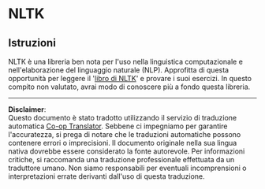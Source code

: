 <!--
CO_OP_TRANSLATOR_METADATA:
{
  "original_hash": "bf39bceb833cd628f224941dca8041df",
  "translation_date": "2025-08-29T22:29:08+00:00",
  "source_file": "6-NLP/4-Hotel-Reviews-1/assignment.md",
  "language_code": "it"
}
-->
# NLTK

## Istruzioni

NLTK è una libreria ben nota per l'uso nella linguistica computazionale e nell'elaborazione del linguaggio naturale (NLP). Approfitta di questa opportunità per leggere il '[libro di NLTK](https://www.nltk.org/book/)' e provare i suoi esercizi. In questo compito non valutato, avrai modo di conoscere più a fondo questa libreria.

---

**Disclaimer**:  
Questo documento è stato tradotto utilizzando il servizio di traduzione automatica [Co-op Translator](https://github.com/Azure/co-op-translator). Sebbene ci impegniamo per garantire l'accuratezza, si prega di notare che le traduzioni automatiche possono contenere errori o imprecisioni. Il documento originale nella sua lingua nativa dovrebbe essere considerato la fonte autorevole. Per informazioni critiche, si raccomanda una traduzione professionale effettuata da un traduttore umano. Non siamo responsabili per eventuali incomprensioni o interpretazioni errate derivanti dall'uso di questa traduzione.